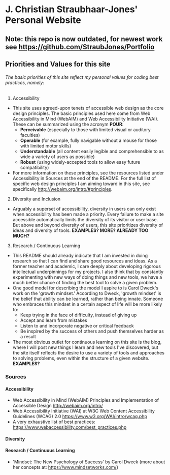 # J. Christian Straubhaar-Jones' Personal Website

## Note: this repo is now outdated, for newest work see https://github.com/StraubJones/Portfolio

## Priorities and Values for this site

###### The basic priorities of this site reflect my personal values for coding best practices, namely:

1. Accessibility
  - This site uses agreed-upon tenets of accessible web design as the core design principles. The basic principles used here come from Web Accessibility in Mind (WebAIM) and Web Accessibility Initiative (WAI). These can be summarized using the acronym __POUR__:
    - **Perceivable** (especially to those with limited visual or auditory faculties)
    - **Operable** (for example, fully navigable without a mouse for those with limited motor skills)
    - **Understandable** (all content easily legible and comprehensible to as wide a variety of users as possible)
    - **Robust** (using widely-accepted tools to allow easy future compatibility)
  - For more information on these principles, see the resources listed under Accessibility in Sources at the end of the README. For the full list of specific web design principles I am aiming toward in this site, see specifically http://webaim.org/intro/#principles.
2. Diversity and Inclusion
  - Arguably a superset of accessibility, diversity in users can only exist when accessibility has been made a priority. Every failure to make a site accessible automatically limits the diversity of its visitor or user base. But above and beyond diversity of users, this site prioritizes diversity of ideas and diversity of tools.
  **EXAMPLES? MORE? ALREADY TOO MUCH?**
3. Research / Continuous Learning
  - This README should already indicate that I am invested in doing research so that I can find and share good resources and ideas. As a former teacher and academic, I care deeply about developing rigorous intellectual underpinnings for my projects. I also think that by constantly experimenting with new ways of doing things and new tools, we have a much better chance of finding the best tool to solve a given problem. 
  - One good model for describing the model I aspire to is Carol Dweck's work on the 'growth mindset.' According to Dweck, 'growth mindset' is the belief that ability can be learned, rather than being innate. Someone who embraces this mindset in a certain aspect of life will be more likely to:
    - Keep trying in the face of difficulty, instead of giving up
    - Accept and learn from mistakes
    - Listen to and incorporate negative or critical feedback
    - Be inspired by the success of others and push themselves harder as a result
  - The most obvious outlet for continuous learning on this site is the blog, where I will post new things I learn and new tools I've discovered, but the site itself reflects the desire to use a variety of tools and approaches to solving problems, even within the structure of a given website. **EXAMPLES?**

### Sources
#### Accessibility
 - Web Accessibility in Mind (WebAIM) Principles and Implementation of Accessible Design http://webaim.org/intro/
 - Web Accessibility Initiative (WAI) at W3C Web Content Accessibility Guidelines (WCAG) 2.0 https://www.w3.org/WAI/intro/wcag.php
 - A very exhaustive list of best practices: https://www.webaccessibility.com/best_practices.php

#### Diversity

#### Research / Continuous Learning
  - 'Mindset: The New Psychology of Success' by Carol Dweck (more about her concepts at: https://www.mindsetworks.com/)
